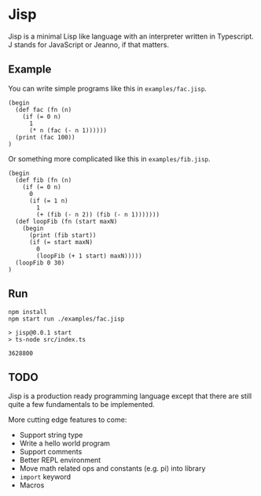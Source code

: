 # Jisp
Jisp is a minimal Lisp like language with an interpreter written in Typescript.
J stands for JavaScript or Jeanno, if that matters.

## Example
You can write simple programs like this in `examples/fac.jisp`.
```
(begin
  (def fac (fn (n)
    (if (= 0 n)
      1
      (* n (fac (- n 1))))))
  (print (fac 100))
)
```

Or something more complicated like this in `examples/fib.jisp`.
```
(begin
  (def fib (fn (n)
    (if (= 0 n)
      0
      (if (= 1 n)
        1
        (+ (fib (- n 2)) (fib (- n 1)))))))
  (def loopFib (fn (start maxN)
    (begin
      (print (fib start))
      (if (= start maxN)
        0
        (loopFib (+ 1 start) maxN)))))
  (loopFib 0 30)
)
```

## Run
```
npm install
npm start run ./examples/fac.jisp

> jisp@0.0.1 start
> ts-node src/index.ts

3628800
```

## TODO
Jisp is a production ready programming language except that there are still
quite a few fundamentals to be implemented.

More cutting edge features to come:
- Support string type
- Write a hello world program
- Support comments
- Better REPL environment
- Move math related ops and constants (e.g. pi) into library
- `import` keyword
- Macros
